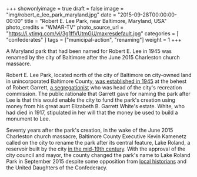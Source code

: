 +++
showonlyimage = true
draft = false
image = "img/robert_e_lee_park_maryland.jpg"
date = "2015-09-28T00:00:00-00:00"
title = "Robert E. Lee Park, near Baltimore, Maryland, USA"
photo_credits = "WMAR-TV"
photo_source_url = "https://i.ytimg.com/vi/3g1ffVUtmGU/maxresdefault.jpg"
categories = [ "confederates" ]
tags = ["municipal-action", "renaming"]
weight = 1
+++

A Maryland park that had been named for Robert E. Lee in 1945 was renamed by the city of Baltimore after the June 2015 Charleston church massacre.

<!--more-->

Robert E. Lee Park, located north of the city of Baltimore on city-owned land in unincorporated Baltimore County, [was established in 1945](https://www.baltimoresun.com./maryland/baltimore-city/bs-md-robert-e-lee-park-20150717-story.html) at the behest of Robert Garrett, [a segregationist](https://www.baltimoresun.com./citypaper/bcpnews-the-mail-7-1-15-20150701-story.html) who was head of the city's recreation commission. The public rationale that Garrett gave for naming the park after Lee is that this would enable the city to fund the park's creation using money from his great aunt Elizabeth B. Garrett White's estate. White, who had died in 1917, stipulated in her will that the money be used to build a monument to Lee.

Seventy years after the park's creation, in the wake of the June 2015 Charleston church massacre, Baltimore County Executive Kevin Kamenetz called on the city to rename the park after its central feature, Lake Roland, a reservoir built by the city [in the mid-19th century](https://www.baltimoresun.com./news/bs-xpm-2008-11-23-0811190061-story.html). With the approval of the city council and mayor, the county changed the park's name to Lake Roland Park in September 2015 despite some opposition from [local historians](https://www.youtube.com/watch?v=3g1ffVUtmGU) and the United Daughters of the Confederacy.

